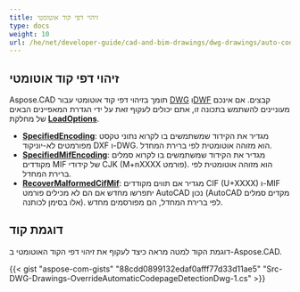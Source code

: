 ```yaml
---
title: זיהוי דפי קוד אוטומטי
type: docs
weight: 10
url: /he/net/developer-guide/cad-and-bim-drawings/dwg-drawings/auto-codepage-detection/
---
```


## **זיהוי דפי קוד אוטומטי**

Aspose.CAD תומך בזיהוי דפי קוד אוטומטי עבור [DWG](https://docs.fileformat.com/cad/dwg/) ו[DWF](https://docs.fileformat.com/cad/dwf/) קבצים. אם אינכם מעוניינים להשתמש בתכונה זו, אתם יכולים לעקוף זאת על ידי הגדרת המאפיינים הבאים של מחלקת [**LoadOptions**](https://reference.aspose.com/cad/net/aspose.cad/loadoptions).

- [**SpecifiedEncoding**](https://reference.aspose.com/cad/net/aspose.cad/loadoptions/properties/specifiedencoding): מגדיר את הקידוד שמשתמשים בו לקרוא נתוני טקסט מפורמטים לא-יוניקוד DXF ו-DWG. הוא מזוהה אוטומטית לפי ברירת המחדל.
- [**SpecifiedMifEncoding**](https://reference.aspose.com/cad/net/aspose.cad/loadoptions/properties/specifiedmifencoding): מגדיר את הקידוד שמשתמשים בו לקרוא סמלים מקודדים MIF של קידודי CJK (M+nXXXX פורמט). הוא מזוהה אוטומטית לפי ברירת המחדל.
- [**RecoverMalformedCifMif**](https://reference.aspose.com/cad/net/aspose.cad/loadoptions/properties/recovermalformedcifmif): מגדיר אם תווים מקודדים CIF (U+XXXX) ו-MIF יתפרשו מחדש אם הם לא מכילים פורמט AutoCAD נכון (AutoCAD מקדים סמלים אלו בסימן לכותנה). לפי ברירת המחדל, הם מפורסמים מחדש.

## דוגמת קוד

דוגמת הקוד למטה מראה כיצד לעקוף את זיהוי דפי הקוד האוטומטי ב-Aspose.CAD.

{{< gist "aspose-com-gists" "88cdd0899132edaf0afff77d33d11ae5" "Src-DWG-Drawings-OverrideAutomaticCodepageDetectionDwg-1.cs" >}}
